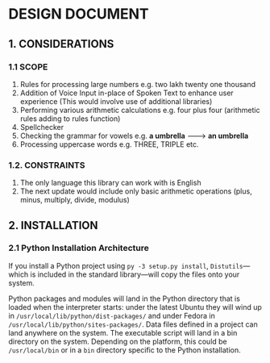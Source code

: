 # DESIGN DOCUMENT

## 1. CONSIDERATIONS

### 1.1 SCOPE 

1. Rules for processing large numbers e.g. two lakh twenty one thousand
2. Addition of Voice Input in-place of Spoken Text to enhance user experience (This would involve use of additional libraries)
3. Performing various arithmetic calculations e.g. four plus four (arithmetic rules adding to rules function)
4. Spellchecker
5. Checking the grammar for vowels e.g. **a umbrella** --->  **an umbrella**
6. Processing uppercase words e.g. THREE, TRIPLE etc.

### 1.2. CONSTRAINTS

1. The only language this library can work with is English
2. The next update would include only basic arithmetic operations (plus, minus, multiply, divide, modulus)


## 2. INSTALLATION

### 2.1 Python Installation Architecture

If you install a Python project using `py -3 setup.py install`, `Distutils`—which is included in the standard library—will copy the files onto your system.

Python packages and modules will land in the Python directory that is loaded when the interpreter starts: under the latest Ubuntu they will wind up in `/usr/local/lib/python/dist-packages/` and under Fedora in `/usr/local/lib/python/sites-packages/`.
Data files defined in a project can land anywhere on the system.
The executable script will land in a bin directory on the system. Depending on the platform, this could be `/usr/local/bin` or in a `bin` directory specific to the Python installation.

